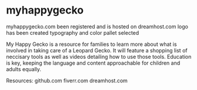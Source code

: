myhappygecko
============

  myhappygecko.com been registered and is hosted on dreamhost.com
  logo has been created
  typography and color pallet selected

My Happy Gecko is a resource for families to learn more about what is involved in taking care of a Leopard Gecko. It will feature a shopping list of neccisary tools as well as videos detailing how to use those tools. Education is key, keeping the language and content approachable for children and adults equally.

Resources:
github.com
fiverr.com
dreamhost.com
